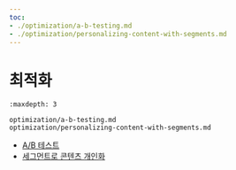 ```yaml
---
toc:
- ./optimization/a-b-testing.md
- ./optimization/personalizing-content-with-segments.md
---
```

# 최적화

```{toctree}
:maxdepth: 3

optimization/a-b-testing.md
optimization/personalizing-content-with-segments.md
```

- [A/B 테스트](./optimization/a-b-testing.md)
- [세그먼트로 콘텐츠 개인화](./optimization/personalizing-content-with-segments.md)